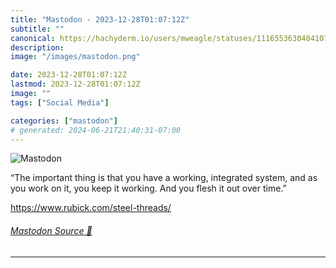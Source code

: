 ```yaml
---
title: "Mastodon - 2023-12-28T01:07:12Z"
subtitle: ""
canonical: https://hachyderm.io/users/mweagle/statuses/111655363040410770
description:
image: "/images/mastodon.png"

date: 2023-12-28T01:07:12Z
lastmod: 2023-12-28T01:07:12Z
image: ""
tags: ["Social Media"]

categories: ["mastodon"]
# generated: 2024-06-21T21:40:31-07:00
---
```

![Mastodon](/images/mastodon.png)

<p>“The important thing is that you have a working, integrated system, and as you work on it, you keep it working. And you flesh it out over time.”</p><p><a href="https://www.rubick.com/steel-threads/" target="_blank" rel="nofollow noopener noreferrer" translate="no"><span class="invisible">https://www.</span><span class="">rubick.com/steel-threads/</span><span class="invisible"></span></a></p>


###### [Mastodon Source 🐘](https://hachyderm.io/@mweagle/111655363040410770)

___
